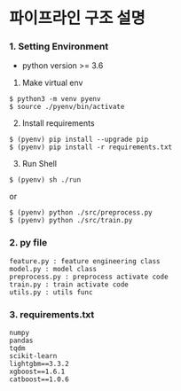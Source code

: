 # 파이프라인 구조 설명

### 1. Setting Environment
- python version >= 3.6

1. Make virtual env
``` 
$ python3 -m venv pyenv
$ source ./pyenv/bin/activate
``` 
2. Install requirements
``` 
$ (pyenv) pip install --upgrade pip
$ (pyenv) pip install -r requirements.txt 
``` 
3. Run Shell
``` 
$ (pyenv) sh ./run
``` 

or

``` 
$ (pyenv) python ./src/preprocess.py
$ (pyenv) python ./src/train.py
``` 

### 2. py file
```
feature.py : feature engineering class
model.py : model class
preprocess.py : preprocess activate code
train.py : train activate code
utils.py : utils func
```

### 3. requirements.txt
```
numpy
pandas
tqdm
scikit-learn
lightgbm==3.3.2
xgboost==1.6.1
catboost==1.0.6
```
